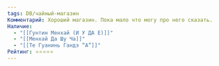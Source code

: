 ```yaml
---
tags: DB/чайный-магазин
Комментарий: Хороший магазин. Пока мало что могу про него сказать.
Наличие:
  - "[[Гунтин Менхай (И У ДА Е)]]"
  - "[[Менхай Да Шу Ча]]"
  - "[[Те Гуанинь Гандэ “А”]]"
Рейтинг: ⭐️⭐️⭐️⭐️⭐️
---
```

